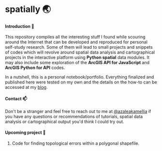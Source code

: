 # spatially :earth_asia:

#### Introduction :loudspeaker:
This repository compiles all the interesting stuff I found while scouring around the Internet that can be developed and reproduced for personal self-study research. Some of them will lead to small projects and snippets of codes which will revolve around spatial data analysis and cartographical projects in the interactive platform using **Python spatial** data modules. It may also include some exploration of the **ArcGIS API for JavaScript** and **ArcGIS Python for API** codes.

In a nutshell, this is a personal notebook/portfolio. Everything finalized and published here were tested on my own and the details on the how-to can be accessed at my [blog](https://azaleakamellia.tumblr.com). 


#### Contact :mailbox:
Don't be a stranger and feel free to reach out to me at [@azaleakamellia](https://twitter.com/azaleakamellia) if you have any questions or recommendations of tutorials, spatial data analysis or cartographical output you'd think I could try out.

#### Upcoming project :pushpin:
1. Code for finding topological errors within a polygonal shapefile.

